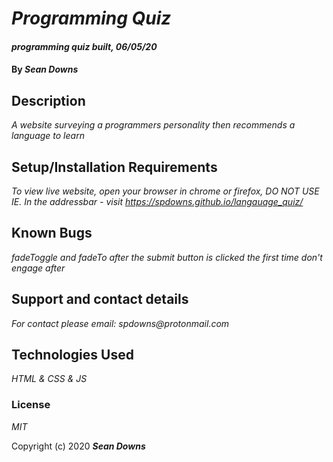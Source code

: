 
# _Programming Quiz_

  

#### _programming quiz built, 06/05/20_

  

#### By _Sean Downs_

  

## Description

  

_A website surveying a programmers personality then recommends a language to learn_

  

## Setup/Installation Requirements

  

_To view live website, open your browser in chrome or firefox, DO NOT USE IE. 
In the addressbar - visit https://spdowns.github.io/langauage_quiz/_

  

## Known Bugs

_fadeToggle and fadeTo after the submit button is clicked the first time don't engage after_

  

## Support and contact details

_For contact please email: spdowns@protonmail.com_

  

## Technologies Used

_HTML & CSS & JS_

  

### License

_MIT_

  

Copyright (c) 2020 **_Sean Downs_**